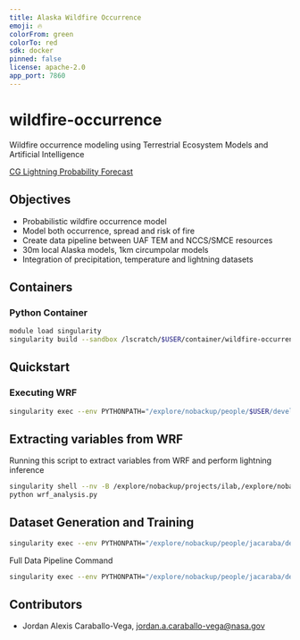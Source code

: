 ```yaml
---
title: Alaska Wildfire Occurrence
emoji: 🔥
colorFrom: green
colorTo: red
sdk: docker
pinned: false
license: apache-2.0
app_port: 7860
---
```


# wildfire-occurrence

Wildfire occurrence modeling using Terrestrial Ecosystem Models and Artificial Intelligence

[CG Lightning Probability Forecast](https://huggingface.co/spaces/jordancaraballo/alaska-wildfire-occurrence)

## Objectives

- Probabilistic wildfire occurrence model
- Model both occurrence, spread and risk of fire
- Create data pipeline between UAF TEM and NCCS/SMCE resources
- 30m local Alaska models, 1km circumpolar models
- Integration of precipitation, temperature and lightning datasets

## Containers

### Python Container

```bash
module load singularity
singularity build --sandbox /lscratch/$USER/container/wildfire-occurrence docker://nasanccs/wildfire-occurrence:latest
```

## Quickstart

### Executing WRF

```bash
singularity exec --env PYTHONPATH="/explore/nobackup/people/$USER/development/wildfire-occurrence" --nv -B /explore/nobackup/projects/ilab,$NOBACKUP,/lscratch,/explore/nobackup/people /lscratch/$USER/container/wildfire-occurrence python /explore/nobackup/people/$USER/development/wildfire-occurrence/wildfire_occurrence/view/wrf_pipeline_cli.py -c /explore/nobackup/people/$USER/development/wildfire-occurrence/wildfire_occurrence/templates/config.yaml --pipeline-step all --start-date 2023-06-05 --forecast-lenght 10
```

## Extracting variables from WRF

Running this script to extract variables from WRF and perform lightning inference

```bash
singularity shell --nv -B /explore/nobackup/projects/ilab,/explore/nobackup/projects/3sl,$NOBACKUP,/lscratch,/explore/nobackup/people /lscratch/jacaraba/container/wildfire-occurrence/
python wrf_analysis.py 
```

## Dataset Generation and Training

```bash
singularity exec --env PYTHONPATH="/explore/nobackup/people/jacaraba/development/wildfire-occurrence" --nv -B /explore/nobackup/projects/ilab,/explore/nobackup/projects/3sl,$NOBACKUP,/lscratch,/explore/nobackup/people /lscratch/jacaraba/container/wildfire-occurrence python /explore/nobackup/people/jacaraba/development/wildfire-occurrence/wildfire_occurrence/model/lightning/lightning_model.py
```

Full Data Pipeline Command

```bash
singularity exec --env PYTHONPATH="/explore/nobackup/people/jacaraba/development/wildfire-occurrence" --nv -B /explore/nobackup/projects/ilab,/explore/nobackup/projects/3sl,$NOBACKUP,/lscratch,/explore/nobackup/people /lscratch/jacaraba/container/wildfire-occurrence python /explore/nobackup/people/jacaraba/development/wildfire-occurrence/wildfire_occurrence/model/lightning/lightning_model.py 
```

## Contributors

- Jordan Alexis Caraballo-Vega, jordan.a.caraballo-vega@nasa.gov